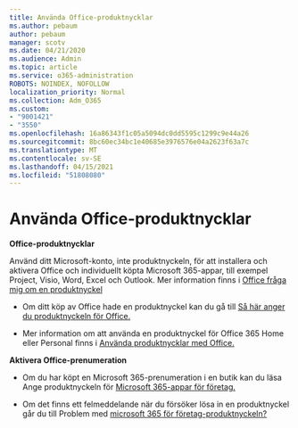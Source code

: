 ```yaml
---
title: Använda Office-produktnycklar
ms.author: pebaum
author: pebaum
manager: scotv
ms.date: 04/21/2020
ms.audience: Admin
ms.topic: article
ms.service: o365-administration
ROBOTS: NOINDEX, NOFOLLOW
localization_priority: Normal
ms.collection: Adm_O365
ms.custom:
- "9001421"
- "3550"
ms.openlocfilehash: 16a86343f1c05a5094dc0dd5595c1299c9e44a26
ms.sourcegitcommit: 8bc60ec34bc1e40685e3976576e04a2623f63a7c
ms.translationtype: MT
ms.contentlocale: sv-SE
ms.lasthandoff: 04/15/2021
ms.locfileid: "51808080"
---
```

# <a name="using-office-product-keys"></a>Använda Office-produktnycklar

**Office-produktnycklar**

Använd ditt Microsoft-konto, inte produktnyckeln, för att installera och aktivera Office och individuellt köpta Microsoft 365-appar, till exempel Project, Visio, Word, Excel och Outlook. Mer information finns i [Office fråga mig om en produktnyckel](https://support.office.com/article/12a5763a-d45c-4685-8c95-a44500213759?ui=en-US&rs=en-US&ad=US#bkmk_promptforpkey)

- Om ditt köp av Office hade en produktnyckel kan du gå till [Så här anger du produktnyckeln för Office.](https://support.office.com/article/Where-to-enter-your-Office-product-key-0a82e5ae-739e-4b92-a6f4-2ec780c185db)

- Mer information om att använda en produktnyckel för Office 365 Home eller Personal finns i [Använda produktnycklar med Office.](https://support.office.com/article/using-product-keys-with-office-12a5763a-d45c-4685-8c95-a44500213759)

**Aktivera Office-prenumeration** 

- Om du har köpt en Microsoft 365-prenumeration i en butik kan du läsa Ange produktnyckeln för [Microsoft 365-appar för företag.](https://docs.microsoft.com/microsoft-365/commerce/enter-your-product-key)

- Om det finns ett felmeddelande när du försöker lösa in en produktnyckel går du till Problem med [microsoft 365 för företag-produktnyckeln?](https://docs.microsoft.com/microsoft-365/commerce/product-key-errors-and-solutions)
